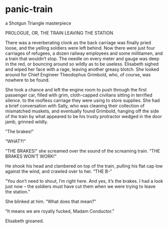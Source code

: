 # panic-train
a Shotgun Triangle masterpiece

PROLOGUE, OR, THE TRAIN LEAVING THE STATION

There was a reverberating clonk as the back carriage was finally pried loose, and the yelling soldiers were left behind.  Now there were just four carriages of refugees, a dozen railway employees and some militiamen, and a train that wouldn’t stop.
The needle on every meter and gauge was deep in the red, or bouncing around so wildly as to be useless. Elisabeth sighed and wiped her face with a rage, leaving another greasy blotch. She looked around for Chief Engineer Theodophus Grimbold, who, of course, was nowhere to be found. 

She took a chance and left the engine room to push through the first passenger car, filled with grim, cloth-capped civilians sitting in terrified silence. to the roofless carriage they were using to store supplies. She had a brief conversation with Sally, who was cleaning their collection of mismatched muskets, and eventually found Grimbold, hanging off the side of the train by what appeared to be his trusty protractor wedged in the door jamb, grinned wildly.

“The brakes!”

“WHAT?!”

“THE BRAKES!” she screamed over the sound of the screaming train. “THE BRAKES WON’T WORK!”

He shook his head and clambered on top of the train, pulling his flat cap low against the wind, and crawled over to her.
“THE B-”

“You don’t need to shout, I’m right here. And yes, it’s the brakes. I had a look just now – the soldiers must have cut them when we were trying to leave the station.”

She blinked at him. “What does that mean?”

“It means we are royally fucked, Madam Conductor.”

Elisabeth groaned.
